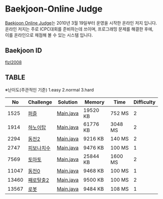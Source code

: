 # Baekjoon-Online Judge
[Baekjoon Online Judge](https://www.acmicpc.net)는 2010년 3월 19일부터 운영을 시작한 온라인 저지 입니다. 온라인 저지는 주로 ICPC대회를 준비하는데 쓰이며, 프로그래밍 문제를 해결한 후에, 이를 온라인으로 채점해 볼 수 있는 시스템 입니다.

## Baekjoon ID
[flzl2008](https://www.acmicpc.net/user/flzl2008)


## TABLE
※난이도(주관적인 기준)
1.easy
2.normal
3.hard

 No    | Challenge                                          | Solution                               | Memory   | Time    | Difficulty   
 ----- | ----------------------------------------------------| ------------------------------------- | -------- | ------- | ------- 
 1525 | [퍼즐](https://www.acmicpc.net/problem/1525)          | [Main.java](src/boj1525/Main.java) | 19520 KB | 752 MS | 2
 1914 | [하노이탑](https://www.acmicpc.net/problem/1914)      | [Main.java](src/boj1914/Main.java) | 61776 KB | 3048 MS |2
 2294 | [동전2](https://www.acmicpc.net/problem/2294)         | [Main.java](src/boj2294/Main.java) | 9216 KB | 140 MS |2
2747 | [피보나치수](https://www.acmicpc.net/problem/2747)     | [Main.java](src/boj2747/Main.java) | 9476 KB | 100 MS|1
7569 | [토마토](https://www.acmicpc.net/problem/7569)         | [Main.java](src/boj7569/Main.java) | 25844 KB | 1600 MS|2
11047 | [동전0](https://www.acmicpc.net/problem/11047)        | [Main.java](src/boj11047/Main.java) | 9468 KB | 100 MS|1
13460 | [째로탈출2](https://www.acmicpc.net/problem/13460)    | [Main.java](src/boj13460/Main.java) | 9500 KB | 100 MS|2
13567 | [로봇](https://www.acmicpc.net/problem/13567)    | [Main.java](src/boj13567/Main.java) | 9484 KB | 108 MS|1
  
  
 
